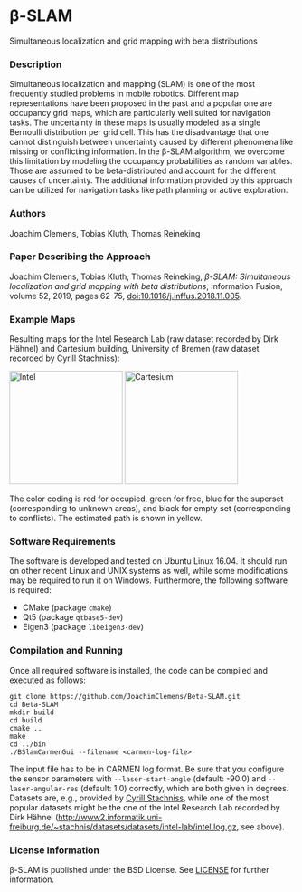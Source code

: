 # β-SLAM
Simultaneous localization and grid mapping with beta distributions

### Description

Simultaneous localization and mapping (SLAM) is one of the most frequently studied problems in mobile robotics.
Different map representations have been proposed in the past and a popular one are occupancy grid maps, which are particularly well suited for navigation tasks. 
The uncertainty in these maps is usually modeled as a single Bernoulli distribution per grid cell.
This has the disadvantage that one cannot distinguish between uncertainty caused by different phenomena like missing or conflicting information. 
In the β-SLAM algorithm, we overcome this limitation by modeling the occupancy probabilities as random variables.
Those are assumed to be beta-distributed and account for the different causes of uncertainty. 
The additional information provided by this approach can be utilized for navigation tasks like path planning or active exploration.

### Authors

Joachim Clemens, Tobias Kluth, Thomas Reineking

### Paper Describing the Approach

Joachim Clemens, Tobias Kluth, Thomas Reineking, *β-SLAM: Simultaneous localization and grid mapping with beta distributions*, Information Fusion, volume 52, 2019, pages 62-75, [doi:10.1016/j.inffus.2018.11.005](https://doi.org/10.1016/j.inffus.2018.11.005).

### Example Maps

Resulting maps for the Intel Research Lab (raw dataset recorded by Dirk Hähnel) and Cartesium building, University of Bremen (raw dataset recorded by Cyrill Stachniss):

<image src="/images/intel.png" alt="Intel" height="200px" />
<image src="/images/cartesium.png" alt="Cartesium" height="200px" />

The color coding is red for occupied, green for free, blue for the superset (corresponding to unknown areas), and black for empty set (corresponding to conflicts).
The estimated path is shown in yellow.

### Software Requirements

The software is developed and tested on Ubuntu Linux 16.04.
It should run on other recent Linux and UNIX systems as well, while some modifications may be required to run it on Windows.
Furthermore, the following software is required:

* CMake (package `cmake`)
* Qt5 (package `qtbase5-dev`)
* Eigen3 (package `libeigen3-dev`)

### Compilation and Running

Once all required software is installed, the code can be compiled and executed as follows:

```
git clone https://github.com/JoachimClemens/Beta-SLAM.git
cd Beta-SLAM
mkdir build
cd build
cmake ..
make
cd ../bin
./BSlamCarmenGui --filename <carmen-log-file>
```

The input file has to be in CARMEN log format.
Be sure that you configure the sensor parameters with `--laser-start-angle` (default: -90.0) and `--laser-angular-res` (default: 1.0) correctly, which are both given in degrees.
Datasets are, e.g., provided by [Cyrill Stachniss](http://www2.informatik.uni-freiburg.de/~stachnis/datasets.html), while one of the most popular datasets might be the one of the Intel Research Lab recorded by Dirk Hähnel (http://www2.informatik.uni-freiburg.de/~stachnis/datasets/datasets/intel-lab/intel.log.gz, see above).


### License Information

β-SLAM is published under the BSD License. See [LICENSE](LICENSE) for further information.
